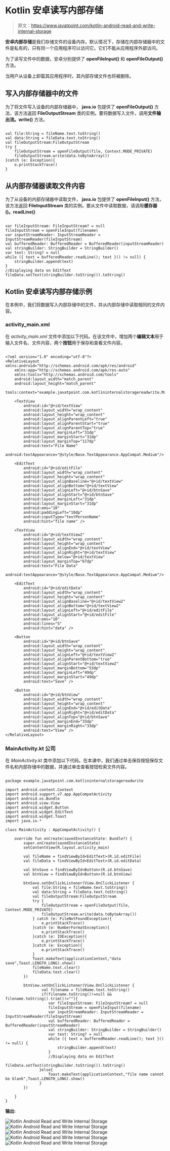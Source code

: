# Kotlin 安卓读写内部存储

> 原文：<https://www.javatpoint.com/kotlin-android-read-and-write-internal-storage>

**安卓内部存储**是我们存储文件的设备内存。默认情况下，存储在内部存储器中的文件是私有的，只有同一个应用程序可以访问它。它们不能从应用程序外部访问。

为了读写文件中的数据，安卓分别提供了 **openFileInput()** 和 **openFileOutput()** 方法。

当用户从设备上卸载其应用程序时，其内部存储文件也将被删除。

## 写入内部存储器中的文件

为了将文件写入设备的内部存储器中， **java.io** 包提供了 **openFileOutput()** 方法，该方法返回 **FileOutputStream** 类的实例。要将数据写入文件，调用**文件输出流。write()** 方法。

```

val file:String = fileName.text.toString()
val data:String = fileData.text.toString()
val fileOutputStream:FileOutputStream
try {
    fileOutputStream = openFileOutput(file, Context.MODE_PRIVATE)
    fileOutputStream.write(data.toByteArray())
}catch (e: Exception){
    e.printStackTrace()
}

```

## 从内部存储器读取文件内容

为了从设备的内部存储器中读取文件， **java.io** 包提供了 **openFileInput()** 方法，该方法返回 **FileInputStream** 类的实例。要从文件中读取数据，请调用**缓存器()。readLine()**

```

var fileInputStream: FileInputStream? = null
fileInputStream = openFileInput(filename)
var inputStreamReader: InputStreamReader = InputStreamReader(fileInputStream)
val bufferedReader: BufferedReader = BufferedReader(inputStreamReader)
val stringBuilder: StringBuilder = StringBuilder()
var text: String? = null
while ({ text = bufferedReader.readLine(); text }() != null) {
    stringBuilder.append(text)
}
//Displaying data on EditText
fileData.setText(stringBuilder.toString()).toString()

```

## Kotlin 安卓读写内部存储示例

在本例中，我们将数据写入内部存储中的文件，并从内部存储中读取相同的文件内容。

### activity_main.xml

在 *activity_main.xml* 文件中添加以下代码。在该文件中，增加两个**编辑文本**用于输入文件名、文件内容，两个**按钮**用于保存和查看文件内容。

```

<?xml version="1.0" encoding="utf-8"?>
<RelativeLayout xmlns:android="http://schemas.android.com/apk/res/android"
    xmlns:app="http://schemas.android.com/apk/res-auto"
    xmlns:tools="http://schemas.android.com/tools"
    android:layout_width="match_parent"
    android:layout_height="match_parent"
    tools:context="example.javatpoint.com.kotlininternalstoragereadwrite.MainActivity">

    <TextView
        android:id="@+id/textView"
        android:layout_width="wrap_content"
        android:layout_height="wrap_content"
        android:layout_alignParentLeft="true"
        android:layout_alignParentStart="true"
        android:layout_alignParentTop="true"
        android:layout_marginLeft="31dp"
        android:layout_marginStart="31dp"
        android:layout_marginTop="117dp"
        android:text="File Name"
        android:textAppearance="@style/Base.TextAppearance.AppCompat.Medium"/>

    <EditText
        android:id="@+id/editFile"
        android:layout_width="wrap_content"
        android:layout_height="wrap_content"
        android:layout_alignBaseline="@+id/textView"
        android:layout_alignBottom="@+id/textView"
        android:layout_alignLeft="@+id/btnSave"
        android:layout_alignStart="@+id/btnSave"
        android:layout_marginLeft="31dp"
        android:layout_marginStart="31dp"
        android:ems="10"
        android:paddingLeft="10dp"
        android:inputType="textPersonName"
        android:hint="file name" />

    <TextView
        android:id="@+id/textView2"
        android:layout_width="wrap_content"
        android:layout_height="wrap_content"
        android:layout_alignEnd="@+id/textView"
        android:layout_alignRight="@+id/textView"
        android:layout_below="@+id/textView"
        android:layout_marginTop="67dp"
        android:text="File Data"
        android:textAppearance="@style/Base.TextAppearance.AppCompat.Medium"/>

    <EditText
        android:id="@+id/editData"
        android:layout_width="wrap_content"
        android:layout_height="wrap_content"
        android:layout_alignBaseline="@+id/textView2"
        android:layout_alignBottom="@+id/textView2"
        android:layout_alignLeft="@+id/editFile"
        android:layout_alignStart="@+id/editFile"
        android:ems="10"
        android:lines="5"
        android:hint="data" />

    <Button
        android:id="@+id/btnSave"
        android:layout_width="wrap_content"
        android:layout_height="wrap_content"
        android:layout_alignLeft="@+id/textView2"
        android:layout_alignParentBottom="true"
        android:layout_alignStart="@+id/textView2"
        android:layout_marginBottom="53dp"
        android:layout_marginLeft="49dp"
        android:layout_marginStart="49dp"
        android:text="Save" />

    <Button
        android:id="@+id/btnView"
        android:layout_width="wrap_content"
        android:layout_height="wrap_content"
        android:layout_alignEnd="@+id/editData"
        android:layout_alignRight="@+id/editData"
        android:layout_alignTop="@+id/btnSave"
        android:layout_marginEnd="33dp"
        android:layout_marginRight="33dp"
        android:text="View" />
</RelativeLayout>

```

### MainActivity.kt 公司

在 *MainActivity.kt* 类中添加以下代码。在本课中，我们通过单击保存按钮保存文件名和内部存储中的数据，并通过单击查看按钮检索文件内容。

```

package example.javatpoint.com.kotlininternalstoragereadwrite

import android.content.Context
import android.support.v7.app.AppCompatActivity
import android.os.Bundle
import android.view.View
import android.widget.Button
import android.widget.EditText
import android.widget.Toast
import java.io.*

class MainActivity : AppCompatActivity() {

    override fun onCreate(savedInstanceState: Bundle?) {
        super.onCreate(savedInstanceState)
        setContentView(R.layout.activity_main)

        val fileName = findViewById<EditText>(R.id.editFile)
        val fileData = findViewById<EditText>(R.id.editData)

        val btnSave = findViewById<Button>(R.id.btnSave)
        val btnView = findViewById<Button>(R.id.btnView)

        btnSave.setOnClickListener(View.OnClickListener {
            val file:String = fileName.text.toString()
            val data:String = fileData.text.toString()
            val fileOutputStream:FileOutputStream
            try {
                fileOutputStream = openFileOutput(file, Context.MODE_PRIVATE)
                fileOutputStream.write(data.toByteArray())
            } catch (e: FileNotFoundException){
                e.printStackTrace()
            }catch (e: NumberFormatException){
                e.printStackTrace()
            }catch (e: IOException){
                e.printStackTrace()
            }catch (e: Exception){
                e.printStackTrace()
            }
            Toast.makeText(applicationContext,"data save",Toast.LENGTH_LONG).show()
            fileName.text.clear()
            fileData.text.clear()
        })

        btnView.setOnClickListener(View.OnClickListener {
                val filename = fileName.text.toString()
                if(filename.toString()!=null && filename.toString().trim()!=""){
                   var fileInputStream: FileInputStream? = null
                   fileInputStream = openFileInput(filename)
                   var inputStreamReader: InputStreamReader = InputStreamReader(fileInputStream)
                   val bufferedReader: BufferedReader = BufferedReader(inputStreamReader)
                   val stringBuilder: StringBuilder = StringBuilder()
                   var text: String? = null
                   while ({ text = bufferedReader.readLine(); text }() != null) {
                       stringBuilder.append(text)
                   }
                   //Displaying data on EditText
                   fileData.setText(stringBuilder.toString()).toString()
               }else{
                   Toast.makeText(applicationContext,"file name cannot be blank",Toast.LENGTH_LONG).show()
               }
        })

    }
}

```

**输出:**

![Kotlin Android Read and Write Internal Storage](img/4aa762f3e7114c4d0e0481dafec74746.png) ![Kotlin Android Read and Write Internal Storage](img/277ed7b356ce60e783daa4aaabb1e07f.png)
![Kotlin Android Read and Write Internal Storage](img/f316796c220fba918a22cdf65409a79a.png) ![Kotlin Android Read and Write Internal Storage](img/7afd8ab2f2c571f58f521571a08f4885.png)
![Kotlin Android Read and Write Internal Storage](img/2d21ebca7a5382a4bb6e93ac15e267bc.png)